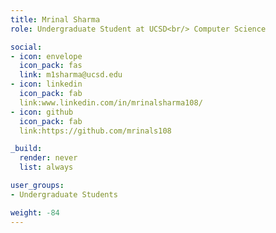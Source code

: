 ```yaml
---
title: Mrinal Sharma
role: Undergraduate Student at UCSD<br/> Computer Science

social:
- icon: envelope
  icon_pack: fas
  link: m1sharma@ucsd.edu                        
- icon: linkedin
  icon_pack: fab
  link:www.linkedin.com/in/mrinalsharma108/                                                                   
- icon: github
  icon_pack: fab
  link:https://github.com/mrinals108

_build:
  render: never
  list: always

user_groups:
- Undergraduate Students

weight: -84
---
```

